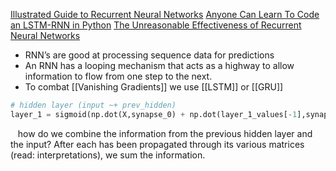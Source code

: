 [Illustrated Guide to Recurrent Neural Networks](https://towardsdatascience.com/illustrated-guide-to-recurrent-neural-networks-79e5eb8049c9)
[Anyone Can Learn To Code an LSTM-RNN in Python](https://iamtrask.github.io/2015/11/15/anyone-can-code-lstm/)
[The Unreasonable Effectiveness of Recurrent Neural Networks](http://karpathy.github.io/2015/05/21/rnn-effectiveness/)

- RNN’s are good at processing sequence data for predictions
- An RNN has a looping mechanism that acts as a highway to allow information to flow from one step to the next.
- To combat [[Vanishing Gradients]] we use [[LSTM]] or [[GRU]] 


``` python
# hidden layer (input ~+ prev_hidden)
layer_1 = sigmoid(np.dot(X,synapse_0) + np.dot(layer_1_values[-1],synapse_h))
```
 
 how do we combine the information from the previous hidden layer and the input? After each has been propagated through its various matrices (read: interpretations), we sum the information.